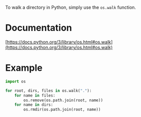 To walk a directory in Python, simply use the `os.walk` function.

# Documentation

[https://docs.python.org/3/library/os.html#os.walk](https://docs.python.org/3/library/os.html#os.walk)

# Example

```python
import os

for root, dirs, files in os.walk("."):
    for name in files:
        os.remove(os.path.join(root, name))
    for name in dirs:
        os.rmdir(os.path.join(root, name))
```
